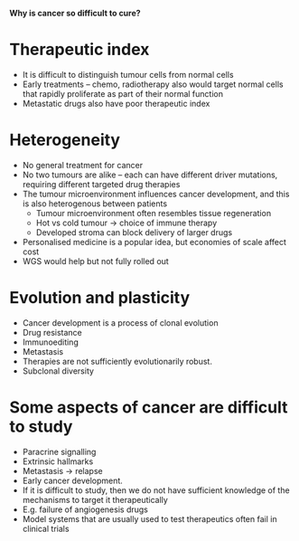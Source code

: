 **Why is cancer so difficult to cure?**

# Therapeutic index 
- It is difficult to distinguish tumour cells from normal cells 
- Early treatments – chemo, radiotherapy also would target normal cells that rapidly proliferate as part of their normal function 
- Metastatic drugs also have poor therapeutic index 

# Heterogeneity 
- No general treatment for cancer
- No two tumours are alike – each can have different driver mutations, requiring different targeted drug therapies 
- The tumour microenvironment influences cancer development, and this is also heterogenous between patients 
	- Tumour microenvironment often resembles tissue regeneration 
	- Hot vs cold tumour -> choice of immune therapy 
	- Developed stroma can block delivery of larger drugs 
- Personalised medicine is a popular idea, but economies of scale affect cost 
- WGS would help but not fully rolled out 

# Evolution and plasticity 
- Cancer development is a process of clonal evolution 
- Drug resistance 
- Immunoediting 
- Metastasis 
- Therapies are not sufficiently evolutionarily robust. 
- Subclonal diversity 

# Some aspects of cancer are difficult to study 
- Paracrine signalling 
- Extrinsic hallmarks 
- Metastasis -> relapse 
- Early cancer development. 
- If it is difficult to study, then we do not have sufficient knowledge of the mechanisms to target it therapeutically 
- E.g. failure of angiogenesis drugs 
- Model systems that are usually used to test therapeutics often fail in clinical trials 

